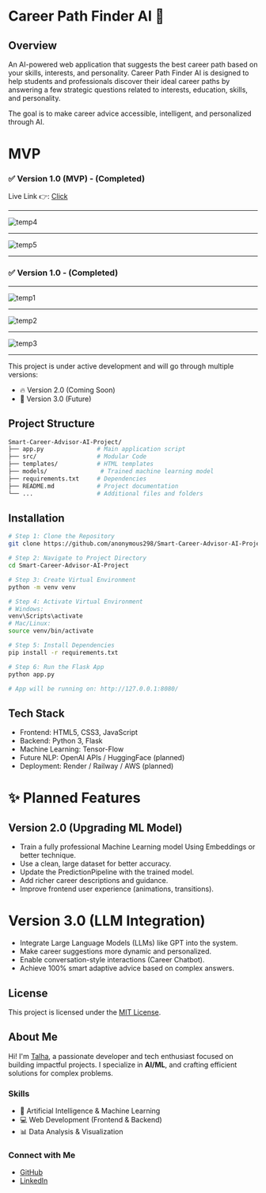# Career Path Finder AI 🚀

## Overview
An AI-powered web application that suggests the best career path based on your skills, interests, and personality. Career Path Finder AI is designed to help students and professionals discover their ideal career paths by answering a few strategic questions related to interests, education, skills, and personality.

The goal is to make career advice accessible, intelligent, and personalized through AI.


# MVP
### ✅ Version 1.0 (MVP) - (Completed)
Live Link 👉: [Click](https://smart-career-advisor-ai.streamlit.app/)

---

![temp4](https://github.com/user-attachments/assets/fbbdc60b-3305-4e3c-9176-285cc712691c)


---

![temp5](https://github.com/user-attachments/assets/b7b120e5-e9d8-4d88-9c22-678d5b44f38f)

---

### ✅ Version 1.0 - (Completed)

---

![temp1](https://github.com/user-attachments/assets/4ae9358c-cb6c-453e-9430-8669aaf79a15)

---

![temp2](https://github.com/user-attachments/assets/5ceba087-9fcc-44c1-a358-608eb86b0da1)

---

![temp3](https://github.com/user-attachments/assets/daa6c735-06c0-41d9-a2b7-200ccf60dde2)

---

This project is under active development and will go through multiple versions:

- 🔥 Version 2.0 (Coming Soon)
- 🚀 Version 3.0 (Future)

## Project Structure
```bash
Smart-Career-Advisor-AI-Project/
├── app.py               # Main application script
├── src/                 # Modular Code 
├── templates/           # HTML templates
├── models/               # Trained machine learning model
├── requirements.txt     # Dependencies
├── README.md            # Project documentation
└── ...                  # Additional files and folders
```

## Installation

```bash
# Step 1: Clone the Repository
git clone https://github.com/anonymous298/Smart-Career-Advisor-AI-Project.git

# Step 2: Navigate to Project Directory
cd Smart-Career-Advisor-AI-Project

# Step 3: Create Virtual Environment
python -m venv venv

# Step 4: Activate Virtual Environment
# Windows:
venv\Scripts\activate
# Mac/Linux:
source venv/bin/activate

# Step 5: Install Dependencies
pip install -r requirements.txt

# Step 6: Run the Flask App
python app.py

# App will be running on: http://127.0.0.1:8080/

```

## Tech Stack
- Frontend: HTML5, CSS3, JavaScript
- Backend: Python 3, Flask
- Machine Learning: Tensor-Flow
- Future NLP: OpenAI APIs / HuggingFace (planned)
- Deployment: Render / Railway / AWS (planned)

# ✨ Planned Features

## Version 2.0 (Upgrading ML Model)
- Train a fully professional Machine Learning model Using Embeddings or better technique.
- Use a clean, large dataset for better accuracy.
- Update the PredictionPipeline with the trained model.
- Add richer career descriptions and guidance.
- Improve frontend user experience (animations, transitions).

# Version 3.0 (LLM Integration)
- Integrate Large Language Models (LLMs) like GPT into the system.
- Make career suggestions more dynamic and personalized.
- Enable conversation-style interactions (Career Chatbot).
- Achieve 100% smart adaptive advice based on complex answers.

## License
This project is licensed under the [MIT License](LICENSE).

## **About Me**  

Hi! I'm [Talha](https://github.com/anonymous298), a passionate developer and tech enthusiast focused on building impactful projects. I specialize in **AI/ML**, and crafting efficient solutions for complex problems.  

### **Skills**  
- 🧠 Artificial Intelligence & Machine Learning  
- 💻 Web Development (Frontend & Backend)  
- 📊 Data Analysis & Visualization  

### **Connect with Me**  
- [GitHub](https://github.com/anonymous298)  
- [LinkedIn](https://linkedin.com/in/muhmmad-talha937/)
